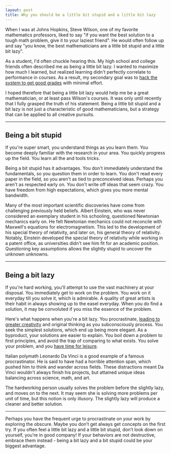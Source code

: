 ```yaml
---
layout: post
title: Why you should be a little bit stupid and a little bit lazy
---
```


When I was at Johns Hopkins, Steve Wilson, one of my favorite mathematics professors, liked to say "if you want the best solution to a tough math problem, give it to your laziest friend". He would often follow up and say "you know, the best mathematicians are a little bit stupid and a little bit lazy". 

As a student, I'd often chuckle hearing this. My high school and college friends often described me as being a little bit lazy. I wanted to maximize how much I learned, but realized learning didn't perfectly correlate to performance in courses. As a result, my secondary goal was to [hack the system to get good grades](http://www.paulgraham.com/lesson.html) with minimal effort. 

I hoped therefore that being a little bit lazy would help me be a great mathematician, or at least pass Wilson's courses. It was only until recently that I fully grasped the truth of his statement. Being a little bit stupid and a bit lazy is not just a characteristic of good mathematicians, but a strategy that can be applied to all creative pursuits.

---

## Being a bit stupid

If you're super smart, you understand things as you learn them. You become deeply familiar with the research in your area. You quickly progress up the field. You learn all the and tools tricks. 

Being a bit stupid has it advantages. You don't immediately understand the fundamentals, so you question them in order to learn. You don't read every paper in the field, so you aren't as tied to preconceived ideas. Perhaps you aren't as respected early on. You don't write off ideas that seem crazy. You have freedom from high expectations, which gives you more mental bandwidth.

Many of the most important scientific discoveries have come from challenging previously held beliefs. Albert Einstein, who was never considered an exemplary student in his schooling, questioned Newtonian mechanics early on. He felt Newtonian mechanics could not reconcile with Maxwell's equations for electromagnetism. This led to the development of his special theory of relativity, and later on, his general theory of relativity. Notably, Einstein developed the special theory of relativity while working in a patent office, as universities didn't see him fit for an academic position. Questioning key assumptions allows the slightly stupid to uncover the unknown unknowns.

---

## Being a bit lazy

If you're hard working, you'll attempt to use the vast machinery at your disposal. You immediately get to work on the problem. You work on it everyday till you solve it, which is admirable. A quality of great artists is their habit in always showing up to the easel everyday. When you do find a solution, it may be convoluted if you miss the essence of the problem. 

Here's what happens when you're a bit lazy. You procrastinate, [leading to greater creativity](https://www.nytimes.com/2016/01/17/opinion/sunday/why-i-taught-myself-to-procrastinate.html) and original thinking as you subconsciously process. You seek the simplest solutions, which end up being more elegant. As a byproduct, your solutions are easier to explain.  You boil down a problem to first principles, and avoid the trap of comparing to what exists. You solve your problem, and you [have time for leisure](https://www.calnewport.com/blog/2020/04/03/thoreau-on-hard-work/).

Italian polymath Leonardo Da Vinci is a good example of a famous procrastinator. He is said to have had a horrible attention span, which pushed him to think and wander across fields. These distractions meant Da Vinci wouldn't always finish his projects, but attained unique ideas balancing across science, math, and art.

The hardworking person usually solves the problem before the slightly lazy, and moves on to the next. It may seem she is solving more problems per unit of time, but this notion is only illusory. The slightly lazy will produce a cleaner and better solution.

---

Perhaps you have the frequent urge to procrastinate on your work by exploring the obscure. Maybe you don’t get always get concepts on the first try. If you often feel a little bit lazy and a little bit stupid, don’t look down on yourself, you’re in good company! If your behaviors are not destructive, embrace them instead - being a bit lazy and a bit stupid could be your biggest advantage.

<!-- **Thanks to Evan Fisher and Ori Shimony for their feedback** -->